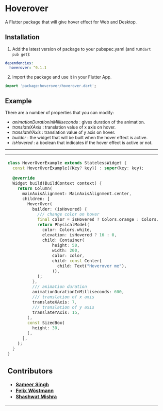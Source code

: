 <!-- 
This README describes the package. If you publish this package to pub.dev,
this README's contents appear on the landing page for your package.

For information about how to write a good package README, see the guide for
[writing package pages](https://dart.dev/guides/libraries/writing-package-pages). 

For general information about developing packages, see the Dart guide for
[creating packages](https://dart.dev/guides/libraries/create-library-packages)
and the Flutter guide for
[developing packages and plugins](https://flutter.dev/developing-packages). 
-->

# Hoverover

A Flutter package that will give hover effect for Web and Desktop.

## Installation 

1. Add the latest version of package to your pubspec.yaml (and run`dart pub get`):
```yaml
dependencies:
  hoverover: ^0.1.1
```
2. Import the package and use it in your Flutter App.
```dart
import 'package:hoverover/hoverover.dart';
```

## Example
There are a number of properties that you can modify:

* *animationDurationInMilliseconds* : gives duration of the animation.
* *translateXAxis* : translation value of x axis on hover.
* *translateYAxis* : translation value of y axis on hover.
* *builder* : the widget that will be built when the hover effect is active.
* *isHovered* : a boolean that indicates if the hover effect is active or not.

<hr>

<table>
<tr>
<td>

```dart
class HoverOverExample extends StatelessWidget {
  const HoverOverExample({Key? key}) : super(key: key);

  @override
  Widget build(BuildContext context) {
    return Column(
      mainAxisAlignment: MainAxisAlignment.center,
      children: [
        HoverOver(
          builder: (isHovered) {
            /// change color on hover
            final color = isHovered ? Colors.orange : Colors.redAccent;
            return PhysicalModel(
              color: Colors.white,
              elevation: isHovered ? 16 : 0,
              child: Container(
                  height: 50,
                  width: 200,
                  color: color,
                  child: const Center(
                    child: Text("Hoverover me"),
                  )),
            );
          },
          /// animation duration
          animationDurationInMilliseconds: 600,
          /// translation of x axis
          translateXAxis: 7,
          /// translation of y axis
          translateYAxis: 15,
        ),
        const SizedBox(
          height: 30,
        ),
      ],
    );
  }
}

```




## Contributors
* [**Sameer Singh**](https://github.com/sameersingh2704)
* [**Felix Wöstmann**](https://github.com/felixwoestmann)
* [**Shashwat Mishra**](https://github.com/shashwatxx)
